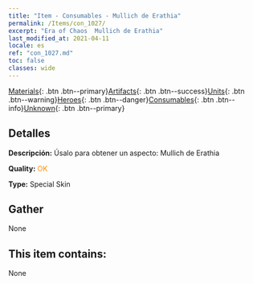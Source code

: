 ```yaml
---
title: "Item - Consumables - Mullich de Erathia"
permalink: /Items/con_1027/
excerpt: "Era of Chaos  Mullich de Erathia"
last_modified_at: 2021-04-11
locale: es
ref: "con_1027.md"
toc: false
classes: wide
---
```

 [Materials](/es/Items/){: .btn .btn--primary}[Artifacts](/es/Items/Artifacts/){: .btn .btn--success}[Units](/es/Items/Units/){: .btn .btn--warning}[Heroes](/es/Items/Heroes/){: .btn .btn--danger}[Consumables](/es/Items/Consumables/){: .btn .btn--info}[Unknown](/es/Items/Unknown/){: .btn .btn--primary}

## Detalles
 **Descripción:** Úsalo para obtener un aspecto: Mullich de Erathia

 **Quality:** <span style="color: #FF8C00">OK</span>

 **Type:** Special Skin

## Gather

  None

## This item contains:

  None

